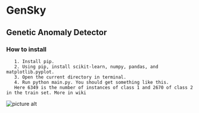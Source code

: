 # GenSky

## Genetic Anomaly Detector

### How to install

       1. Install pip.
       2. Using pip, install scikit-learn, numpy, pandas, and matplotlib.pyplot.
       3. Open the current directory in terminal.
       4. Run python main.py. You should get something like this. 
       Here 6349 is the number of instances of class 1 and 2670 of class 2 in the train set. More in wiki
   ![picture alt](http://i.imgur.com/dL1WQQG.png)
